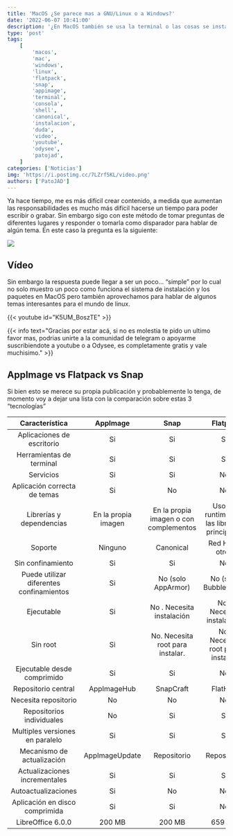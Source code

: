 ```yaml
---
title: 'MacOS ¿Se parece mas a GNU/Linux o a Windows?'
date: '2022-06-07 10:41:00'
description: '¿En MacOS también se usa la terminal o las cosas se instalan como windows? Con esta “esencia” iniciaba la pregunta que nos llevó a hablar sobre varios temas.'
type: 'post'
tags:
    [
        'macos',
        'mac',
        'windows',
        'linux',
        'flatpack',
        'snap',
        'appimage',
        'terminal',
        'consola',
        'shell',
        'canonical',
        'instalacion',
        'duda',
        'video',
        'youtube',
        'odysee',
        'patojad',
    ]
categories: ['Noticias']
img: 'https://i.postimg.cc/7LZrf5KL/video.png'
authors: ['PatoJAD']
---
```


Ya hace tiempo, me es más difícil crear contenido, a medida que aumentan las responsabilidades es mucho más difícil hacerse un tiempo para poder escribir o grabar. Sin embargo sigo con este método de tomar preguntas de diferentes lugares y responder o tomarla como disparador para hablar de algún tema. En este caso la pregunta es la siguiente:

![](https://i.postimg.cc/pL5xYCPM/Screenshot-20220504-202955-Facebook-1.jpg)

## Vídeo

Sin embargo la respuesta puede llegar a ser un poco… “simple” por lo cual no solo muestro un poco como funciona el sistema de instalación y los paquetes en MacOS pero también aprovechamos para hablar de algunos temas interesantes para el mundo de linux.

{{< youtube id="K5UM_BoszTE" >}}

{{< info text="Gracias por estar acá, si no es molestia te pido un ultimo favor mas, podrias unirte a la comunidad de telegram o apoyarme suscribiendote a youtube o a Odysee, es completamente gratis y vale muchisimo." >}}

## AppImage vs Flatpack vs Snap

Si bien esto se merece su propia publicación y probablemente lo tenga, de momento voy a dejar una lista con la comparación sobre estas 3 “tecnologías”

|              Característica              |      AppImage       |                  Snap                  |                   Flatpak                    |
| :--------------------------------------: | :-----------------: | :------------------------------------: | :------------------------------------------: |
|        Aplicaciones de escritorio        |         Si          |                   Si                   |                      Si                      |
|         Herramientas de terminal         |         Si          |                   Si                   |                      Si                      |
|                Servicios                 |         Si          |                   Si                   |                      No                      |
|       Aplicación correcta de temas       |         Si          |                   No                   |                      No                      |
|         Librerías y dependencias         | En la propia imagen | En la propia imagen o con complementos | Uso de runtimes de las librerías principales |
|                 Soporte                  |       Ninguno       |               Canonical                |               Red Hat y otros                |
|            Sin confinamiento             |         Si          |                   Si                   |                      No                      |
| Puede utilizar diferentes confinamientos |         Si          |           No (solo AppArmor)           |             No (solo Bubblewrap)             |
|                Ejecutable                |         Si          |       No . Necesita instalación        |          No . Necesita instalación           |
|                 Sin root                 |         Si          |    No. Necesita root para instalar.    |       No. Necesita root para instalar.       |
|       Ejecutable desde comprimido        |         Si          |                   Si                   |                      No                      |
|           Repositorio central            |     AppImageHub     |               SnapCraft                |                   FlatHub                    |
|           Necesita repositorio           |         No          |                   No                   |                      No                      |
|        Repositorios individuales         |         No          |                   Si                   |                      Si                      |
|     Multiples versiones en paralelo      |         Si          |                   Si                   |                      Si                      |
|        Mecanismo de actualización        |   AppImageUpdate    |              Repositorio               |                 Repositorio                  |
|      Actualizaciones incrementales       |         Si          |                   Si                   |                      Si                      |
|           Autoactualizaciones            |         Si          |                   No                   |                      No                      |
|      Aplicación en disco comprimida      |         Si          |                   Si                   |                      No                      |
|            LibreOffice 6.0.0             |       200 MB        |                 200 MB                 |                    659 MB                    |

